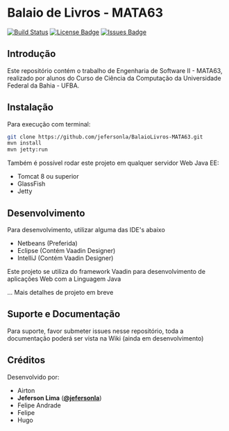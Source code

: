# Balaio de Livros - MATA63

[![Build Status](https://travis-ci.org/jefersonla/BalaioLivros-MATA63.svg)](https://travis-ci.org/jefersonla/BalaioLivros-MATA63)
[![License Badge](https://img.shields.io/github/license/jefersonla/BalaioLivros-MATA63.svg)](https://github.com/jefersonla/BalaioLivros-MATA63/blob/master/LICENSE)
[![Issues Badge](https://img.shields.io/github/issues/jefersonla/BalaioLivros-MATA63.svg)](https://github.com/jefersonla/BalaioLivros-MATA63/issues)

## Introdução

Este repositório contém o trabalho de Engenharia de Software II - MATA63, realizado por alunos do
Curso de Ciência da Computação da Universidade Federal da Bahia - UFBA.

## Instalação

Para execução com terminal:

```sh
git clone https://github.com/jefersonla/BalaioLivros-MATA63.git
mvn install
mvn jetty:run
```

Também é possível rodar este projeto em qualquer servidor Web Java EE:

- Tomcat 8 ou superior
- GlassFish
- Jetty

## Desenvolvimento

Para desenvolvimento, utilizar alguma das IDE's abaixo

- Netbeans (Preferida)
- Eclipse (Contém Vaadin Designer)
- IntelliJ (Contém Vaadin Designer)

Este projeto se utiliza do framework Vaadin para desenvolvimento de aplicações Web com a Linguagem Java

... Mais detalhes de projeto em breve

## Suporte e Documentação

Para suporte, favor submeter issues nesse repositório, toda a documentação poderá ser vista
na Wiki (ainda em desenvolvimento)

## Créditos 

Desenvolvido por:

- Airton
- **Jeferson Lima** (**[@jefersonla](https://github.com/jefersonla)**)
- Felipe Andrade
- Felipe
- Hugo

